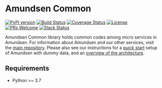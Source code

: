 # Amundsen Common
[![PyPI version](https://badge.fury.io/py/amundsen-common.svg)](https://badge.fury.io/py/amundsen-common)
[![Build Status](https://api.travis-ci.org/lyft/amundsencommon.svg?branch=master)](https://travis-ci.org/lyft/amundsencommon)
[![Coverage Status](https://img.shields.io/codecov/c/github/lyft/amundsencommon/master.svg)](https://codecov.io/github/lyft/amundsencommon?branch=master)
[![License](http://img.shields.io/:license-Apache%202-blue.svg)](LICENSE)
[![PRs Welcome](https://img.shields.io/badge/PRs-welcome-brightgreen.svg)](https://img.shields.io/badge/PRs-welcome-brightgreen.svg)
[![Slack Status](https://img.shields.io/badge/slack-join_chat-white.svg?logo=slack&style=social)](https://amundsenworkspace.slack.com/join/shared_invite/enQtNTk2ODQ1NDU1NDI0LTc3MzQyZmM0ZGFjNzg5MzY1MzJlZTg4YjQ4YTU0ZmMxYWU2MmVlMzhhY2MzMTc1MDg0MzRjNTA4MzRkMGE0Nzk)

Amundsen Common library holds common codes among micro services in Amundsen.
For information about Amundsen and our other services, visit the [main repository](https://github.com/lyft/amundsen). Please also see our instructions for a [quick start](https://github.com/lyft/amundsen/blob/master/docs/installation.md#bootstrap-a-default-version-of-amundsen-using-docker) setup  of Amundsen with dummy data, and an [overview of the architecture](https://github.com/lyft/amundsen/blob/master/docs/architecture.md).

## Requirements
- Python >= 3.7

